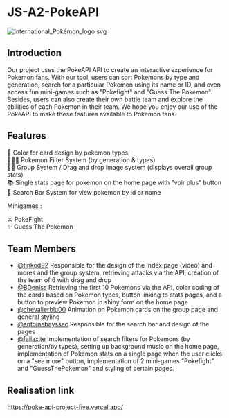 # JS-A2-PokeAPI

![International_Pokémon_logo svg](https://user-images.githubusercontent.com/48534490/212549164-eabd8fdb-c3c9-4837-80b6-16e5d7192dbc.png)


## Introduction
Our project uses the PokeAPI API to create an interactive experience for Pokemon fans. With our tool, users can sort Pokemons by type and generation, search for a particular Pokemon using its name or ID, and even access fun mini-games such as "Pokefight" and "Guess The Pokemon". Besides, users can also create their own battle team and explore the abilities of each Pokemon in their team. We hope you enjoy our use of the PokeAPI to make these features available to Pokemon fans.


## Features

🔋 Color for card design by pokemon types
<br>
🕵🏽‍♂️ Pokemon Filter System (by generation & types)
<br>
👫🏼 Group System / Drag and drop image system (displays overall group stats)
<br>
📚 Single stats page for pokemon on the home page with "voir plus" button
<br>
🔎 Search Bar System for view pokemon by id or name
<br>

Minigames : 

  ⚔️ PokeFight 
<br>
  ✨ Guess The Pokemon


## Team Members

- [@tinkod92](https://github.com/tinkode92) Responsible for the design of the Index page (video) and mores and the group system, retrieving attacks via the API, creation of the team of 6 with drag and drop
- [@BDeniss](https://github.com/BDenisss) Retrieving the first 10 Pokemons via the API, color coding of the cards based on Pokemon types, button linking to stats pages, and a button to preview Pokemon in shiny form on the home page
- [@chevalierblu00](https://github.com/chevalierblu00) Animation on Pokemon cards on the group page and general styling
- [@antoinebayssac](https://github.com/antoinebayssac) Responsible for the search bar and design of the pages
- [@failaxite](https://github.com/failaxite) Implementation of search filters for Pokemons (by generation/by types), setting up background music on the home page, implementation of Pokemon stats on a single page when the user clicks on a "see more" button, implementation of 2 mini-games "Pokefight" and "GuessThePokemon" and styling of certain pages.


## Realisation link

https://poke-api-project-five.vercel.app/
